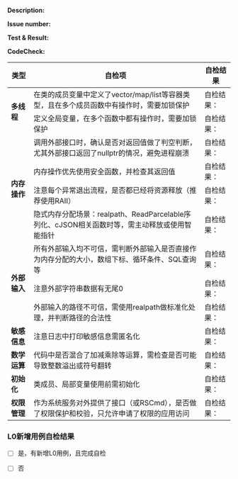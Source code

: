 **Description:**

**Issue number:**

**Test & Result:**

**CodeCheck:**
<table>
  <thead>
    <tr>
      <th>类型</th>
      <th>自检项</th>
      <th>自检结果</th>
    </tr>
  </thead>
  <tbody>
    <tr>
      <td rowspan="2"><strong>多线程</strong></td>
      <td>在类的成员变量中定义了vector/map/list等容器类型，且在多个成员函数中有操作时，需要加锁保护</td>
      <td>自检结果：</td>
    </tr>
    <tr>
      <td>定义全局变量，在多个函数中都有操作时，需要加锁保护</td>
      <td>自检结果：</td>
    </tr>
    <tr>
      <td rowspan="4"><strong>内存操作</strong></td>
        <td>调用外部接口时，确认是否对返回值做了判空判断，尤其外部接口返回了nullptr的情况，避免进程崩溃</td>
        <td>自检结果：</td>
    </tr>
    <tr>
        <td>内存操作优先使用安全函数，并检查其返回值</td>
        <td>自检结果：</td>
    </tr>
    <tr>
        <td>注意每个异常退出流程，是否都已经将资源释放（推荐使用RAII）</td>
        <td>自检结果：</td>
    </tr>
    <tr>
        <td>隐式内存分配场景：realpath、ReadParcelable序列化、cJSON相关函数时等，需主动释放或使用智能指针</td>
        <td>自检结果：</td>
    </tr>
    <tr>
      <td rowspan="3"><strong>外部输入</strong></td>
        <td>所有外部输入均不可信，需判断外部输入是否直接作为内存分配的大小，数组下标、循环条件、SQL查询等</td>
        <td>自检结果：</td>
    </tr>
    <tr>
        <td>注意外部字符串数据有无尾0</td>
        <td>自检结果：</td>
    </tr>
    <tr>
        <td>外部输入的路径不可信，需使用realpath做标准化处理，并判断路径的合法性</td>
        <td>自检结果：</td>
    </tr>
    <tr>
      <td><strong>敏感信息</strong></td>
        <td>注意日志中打印敏感信息需匿名化</td>
        <td>自检结果：</td>
    </tr>
    <tr>
      <td><strong>数学运算</strong></td>
        <td>代码中是否混合了加减乘除等运算，需检查是否可能导致整数溢出或符号翻转</td>
        <td>自检结果：</td>
    </tr>
    <tr>
      <td><strong>初始化</strong></td>
        <td>类成员、局部变量使用前需初始化</td>
        <td>自检结果：</td>
    </tr>
    <tr>
      <td><strong>权限管理</strong></td>
        <td>作为系统服务对外提供了接口（或RSCmd），是否做了权限保护和校验，只允许申请了权限的应用访问</td>
        <td>自检结果：</td>
    </tr>
  </tbody>
</table>

### L0新增用例自检结果
- [ ] 是，有新增L0用例，且完成自检
- [ ] 否

